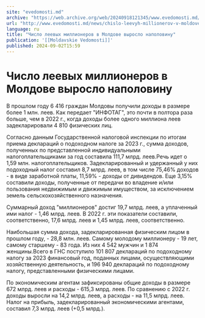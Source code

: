 ```yaml
---
site: "evedomosti.md"
archive: "https://web.archive.org/web/20240918121345/www.evedomosti.md/news/chislo-leevyh-millionerov-v-moldove-vyroslo-napolovinu"
url: "http://www.evedomosti.md/news/chislo-leevyh-millionerov-v-moldove-vyroslo-napolovinu"
language: ru
title: "Число леевых миллионеров в Молдове выросло наполовину"
publication: '[[Moldavskie Vedomosti]]'
published: 2024-09-02T15:59
---
```


# Число леевых миллионеров в Молдове выросло наполовину

В прошлом году 6 416 граждан Молдовы получили доходы в размере более 1 млн. леев. Как передает "ИНФОТАГ", это почти в полтора раза больше, чем в 2022 г., когда доходы более одного миллиона леев задекларировали 4 810 физических лиц.

Согласно данным Государственной налоговой инспекции по итогам приема деклараций о подоходном налоге за 2023 г., сумма доходов, полученных по представленной индивидуальными налогоплательщиками за год составила 111,7 млрд. леев.Речь идет о 1,59 млн. налогоплательщиков. Задекларированный и удержанный у них подоходный налог составил 8,7 млрд. леев, в том числе 75,46% доходов - в виде заработной платы, 11,59% - доходы от дивидендов. Еще 3,15% составили доходы, полученные от передачи во владение и/или пользования недвижимым и движимым имуществом, за исключением земель сельскохозяйственного назначения.

Суммарный доход "миллионеров" достиг 19,7 млрд. леев, а уплаченный ими налог - 1,46 млрд. леев. В 2022 г. эти показатели составили, соответственно, 17,6 млрд. леев и 1,45 млрд. леев, соответственно.

Наибольшая сумма дохода, задекларированная физическим лицом в прошлом году, - 28,8 млн. леев. Самому молодому миллионеру - 19 лет, самому старшему - 83 года. Из них 4 542 мужчин и 1 874 женщины.Всего в ГНС поступило 101 807 деклараций по подоходному налогу за 2023 финансовый год, поданных лицами, осуществляющими хозяйственную деятельность, и 196 940 деклараций по подоходному налогу, представленными физическими лицами.

По экономическим агентам зафиксированы общие доходы в размере 672 млрд. леев и расходы - 615,3 млрд. леев. По сравнению с 2022 г. доходы выросли на 14,2 млрд. леев, а расходы - на 11,5 млрд. леев. Налог на прибыль, задекларированный экономическими агентами, составил 7,3 млрд. леев (+0,5 млрд.).